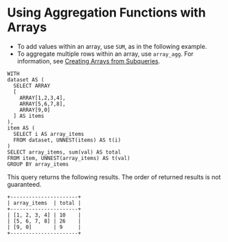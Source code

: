 # Using Aggregation Functions with Arrays<a name="arrays-and-aggregation"></a>
+ To add values within an array, use `SUM`, as in the following example\.
+ To aggregate multiple rows within an array, use `array_agg`\. For information, see [Creating Arrays from Subqueries](creating-arrays-from-subqueries.md)\.

```
WITH
dataset AS (
  SELECT ARRAY
  [
    ARRAY[1,2,3,4],
    ARRAY[5,6,7,8],
    ARRAY[9,0]
  ] AS items
),
item AS (
  SELECT i AS array_items
  FROM dataset, UNNEST(items) AS t(i)
)
SELECT array_items, sum(val) AS total
FROM item, UNNEST(array_items) AS t(val)
GROUP BY array_items
```

This query returns the following results\. The order of returned results is not guaranteed\.

```
+----------------------+
| array_items  | total |
+----------------------+
| [1, 2, 3, 4] | 10    |
| [5, 6, 7, 8] | 26    |
| [9, 0]       | 9     |
+----------------------+
```
